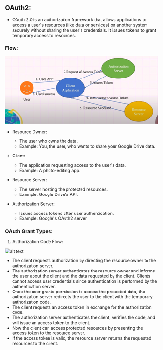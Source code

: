 ## OAuth2:

- OAuth 2.0 is an authorization framework that allows applications to access a user's resources (like data or services) on another system securely without sharing the user's credentials. It issues tokens to grant temporary access to resources.

### Flow: 

![alt text]({B5FC8E6D-55B6-4CEC-9A47-965526A1ECF4}.png)

- Resource Owner:
    - The user who owns the data.
    - Example: You, the user, who wants to share your Google Drive data.

- Client:
    - The application requesting access to the user's data.
    - Example: A photo-editing app.

- Resource Server:
    - The server hosting the protected resources.
    - Example: Google Drive's API.

- Authorization Server:
    - Issues access tokens after user authentication.
    - Example: Google's OAuth2 server

### OAuth Grant Types:

1. Authorization Code Flow:

![alt text]({C85F8FCD-F6AF-4012-93DA-3A2A323C4264}.png)

- The client requests authorization by directing the resource owner to the authorization server.
- The authorization server authenticates the resource owner and informs the user about the client and the data requested by the client. Clients cannot access user credentials since authentication is performed by the authentication server.
- Once the user grants permission to access the protected data, the authorization server redirects the user to the client with the temporary authorization code.
- The client requests an access token in exchange for the authorization code.
- The authorization server authenticates the client, verifies the code, and will issue an access token to the client.
- Now the client can access protected resources by presenting the access token to the resource server.
- If the access token is valid, the resource server returns the requested resources to the client.